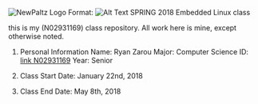 ![NewPaltz Logo](/Documents/newpaltzlogo.jpg)
Format: ![Alt Text](url)
SPRING 2018 Embedded Linux class

this is my (N02931169) class repository. All work here is mine, except otherwise noted.

1. Personal Information
Name: Ryan Zarou
Major: Computer Science
ID: [link N02931169](https://github.com/zarou3)
Year: Senior

2. Class Start Date: January 22nd, 2018

3. Class End Date: May 8th, 2018
